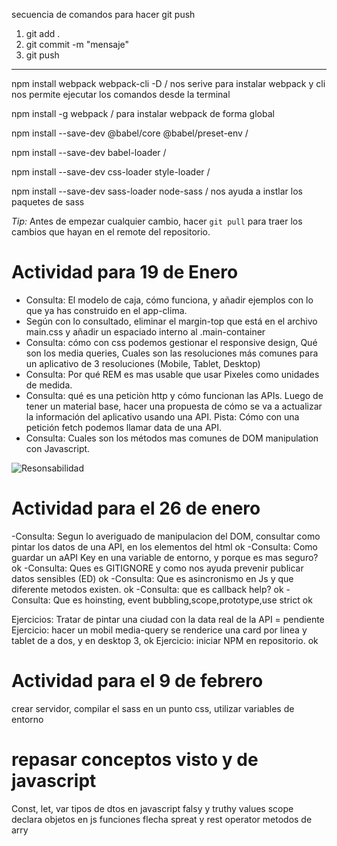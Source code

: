 secuencia de comandos para hacer git push

1) git add .
2) git commit -m "mensaje"
3) git push

*******
npm install webpack webpack-cli -D / nos serive para instalar webpack y cli nos permite ejecutar los comandos desde la terminal

npm install -g webpack / para instalar webpack de forma global

npm install --save-dev @babel/core @babel/preset-env / 

npm install --save-dev babel-loader /

npm install --save-dev css-loader style-loader / 

npm install --save-dev sass-loader node-sass / nos ayuda a instlar los paquetes de sass

*Tip:* Antes de empezar cualquier cambio, hacer ``git pull`` para traer los cambios que hayan en el remote del repositorio.

# Actividad para 19 de Enero

- Consulta: El modelo de caja, cómo funciona, y añadir ejemplos con lo que ya has construido en el app-clima.
- Según con lo consultado, eliminar el margin-top que está en el archivo main.css y añadir un espaciado interno al .main-container
- Consulta: cómo con css podemos gestionar el responsive design, Qué son los media queries, Cuales son las resoluciones más comunes para un aplicativo de 3 resoluciones (Mobile, Tablet, Desktop)
- Consulta: Por qué REM es mas usable que usar Pixeles como unidades de medida.
- Consulta:  qué es una peticiòn http y cómo funcionan las APIs. Luego de tener un material base, hacer una propuesta de cómo se va a actualizar la información del aplicativo usando una API. Pista: Cómo con una petición fetch podemos llamar data de una API.
- Consulta: Cuales son los métodos mas comunes de DOM manipulation con Javascript.

![Resonsabilidad](Diseños/responsabilidad.webp)

# Actividad para el 26 de enero

-Consulta: Segun lo averiguado de manipulacion del DOM, consultar como pintar los datos de una API, en los elementos del html ok
-Consulta: Como guardar un aAPI Key en una variable de entorno, y porque es mas seguro? ok
-Consulta: Ques es GITIGNORE y como nos ayuda prevenir publicar datos sensibles (ED) ok
-Consulta: Que es asincronismo en Js y que diferente metodos existen. ok
-Consulta: que es callback help? ok
-Consulta: Que es hoinsting, event bubbling,scope,prototype,use strict ok

Ejercicios: Tratar de pintar una ciudad con la data real de la API = pendiente
Ejercicio: hacer un mobil media-query se renderice una card por linea y tablet de a dos, y en desktop 3, ok
Ejercicio: iniciar NPM en repositorio. ok

# Actividad para el 9 de febrero

crear servidor, compilar el sass en un punto css, utilizar  variables de entorno

# repasar conceptos visto y de javascript
Const, let, var
tipos de dtos en javascript
falsy y truthy values
scope
declara objetos en js
funciones flecha
spreat y rest operator
metodos de arry






